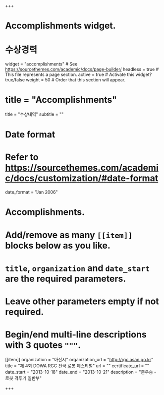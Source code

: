 +++
# Accomplishments widget.

# 수상경력

widget = "accomplishments"  # See https://sourcethemes.com/academic/docs/page-builder/
headless = true  # This file represents a page section.
active = true  # Activate this widget? true/false
weight = 50  # Order that this section will appear.

# title = "Accomplish&shy;ments"
title = "수상내역"
subtitle = ""

# Date format
#   Refer to https://sourcethemes.com/academic/docs/customization/#date-format
date_format = "Jan 2006"

# Accomplishments.
#   Add/remove as many `[[item]]` blocks below as you like.
#   `title`, `organization` and `date_start` are the required parameters.
#   Leave other parameters empty if not required.
#   Begin/end multi-line descriptions with 3 quotes `"""`.

[[item]]
  organization = "아산시"
  organization_url = "http://rgc.asan.go.kr"
  title = "제 4회 DOWA RGC 전국 로봇 페스티벌"
  url = ""
  certificate_url = ""
  date_start = "2013-10-18"
  date_end = "2013-10-21"
  description = "준우승 - 로봇 격투기 일반부"

+++
